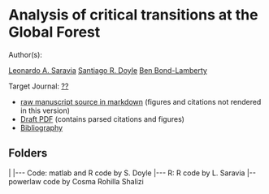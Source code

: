 # Analysis of critical transitions at the Global Forest

Author(s): 

[Leonardo A. Saravia](mailto:lsaravia@ungs.edu.ar)
[Santiago R. Doyle]()
[Ben Bond-Lamberty]()

Target Journal: [??]()

* [raw manuscript source in markdown](CriticalGF.md) (figures and citations not rendered in this version)
* [Draft PDF](https://github.com/../CriticalGF.pdf?raw=true) (contains parsed citations and figures)
* [Bibliography](https://github.com/lsaravia/CriticalGF/../*.bib) 


## Folders

| 
|--- Code: matlab and R code by S. Doyle
|--- R: R code by L. Saravia
     |-- powerlaw code by Cosma Rohilla Shalizi
